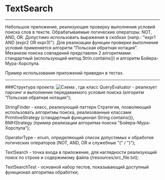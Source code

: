 # TextSearch

---

Небольшое приложение, реализующее проверку выполнения условий поиска слов в тексте. Обрабатываемые логические операторы: NOT, AND, OR. 
Допустимо использовать выражения в скобках (напр.: "expr1 AND (expr2 OR expr3)"). Для реализации функции проверки выполнения условий 
применяется алгоритм "Польская обратная нотация". Механизм поиска совпадений представлен 2 алгоритмами: стандартный (использующий метод
Strin.contains()) и алгоритм Бойера-Мура-Хорспула. 

Пример использования приложений приведен в тестах.

---

###Структура проекта:
 ![Схема](http://5.189.96.147/TextSearch_schema.png)
 , где класс QueryEvaluator - реализует парсинг и выполнение передаваемого условия поиска (алгоритм "Польская обратная нотация");
 
 StringFinder - класс, реализующий паттерн Стратегия, позволяющий использовать алгоритмы поиска, реализованные классами PrimitiveStrategy 
 (стандартный функционал String.contains()), BMHStrategy (пример реализации алгоритма поиска "Бойера-Мура-Хорспула");
 
 OperatorType - enum, определяющий список допустимых к обработке логических операторов (NOT, AND, OR и служебные "(" / ")");
 
 TextSearch - точка входа в приложение, для наглядности реализующий поиск по строке и содержимому файла (/resources/src_file.txt);
 
 TextSearchTest - основной набор тестов, показывающий доступный функционал алгоритма обработки;
 
